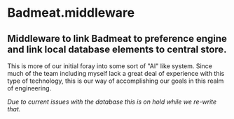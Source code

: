 # Badmeat.middleware

## Middleware to link Badmeat to preference engine and link local database elements to central store.

This is more of our initial foray into some sort of "AI" like system. Since much of the team including myself lack a great deal of experience with this type of technology, this is our way of accomplishing our goals in this realm of engineering. 

*Due to current issues with the database this is on hold while we re-write that.*
